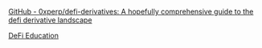 
[GitHub - 0xperp/defi-derivatives: A hopefully comprehensive guide to the defi derivative landscape](https://github.com/0xperp/defi-derivatives)

[DeFi Education](https://defieducation.substack.com/)
